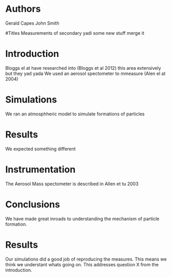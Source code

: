 # Authors 
Gerald Capes
John Smith

#Titles
Measurements of secondary yadi some new stuff merge it 

# Introduction 
Bloggs el at have researched into (Bloggs et al 2012)  this area extensively but they yad yada 
We used an aerosol spectometer to mmeasure  (Alen el at 2004)

# Simulations 
We ran an atmosphheric model to simulate formations of particles 

# Results
We expected something different

# Instrumentation 
The Aerosol Mass spectometer is described in Allen et tu 2003


# Conclusions 
We have made great inroads to understanding the mechanism of particle formation. 
# Results 
Our simulations did a good job of reproducing the measures. This means we think we understant whats going on. This addresses question X from the introduction.

